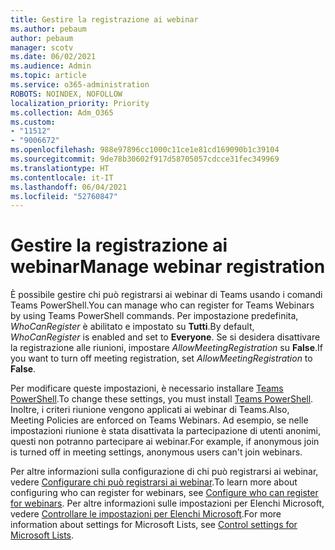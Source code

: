 ```yaml
---
title: Gestire la registrazione ai webinar
ms.author: pebaum
author: pebaum
manager: scotv
ms.date: 06/02/2021
ms.audience: Admin
ms.topic: article
ms.service: o365-administration
ROBOTS: NOINDEX, NOFOLLOW
localization_priority: Priority
ms.collection: Adm_O365
ms.custom:
- "11512"
- "9006672"
ms.openlocfilehash: 988e97896cc1000c11ce1e81cd169090b1c39104
ms.sourcegitcommit: 9de78b30602f917d58705057cdcce31fec349969
ms.translationtype: HT
ms.contentlocale: it-IT
ms.lasthandoff: 06/04/2021
ms.locfileid: "52760847"
---
```

# <a name="manage-webinar-registration"></a><span data-ttu-id="07f00-102">Gestire la registrazione ai webinar</span><span class="sxs-lookup"><span data-stu-id="07f00-102">Manage webinar registration</span></span>

<span data-ttu-id="07f00-103">È possibile gestire chi può registrarsi ai webinar di Teams usando i comandi Teams PowerShell.</span><span class="sxs-lookup"><span data-stu-id="07f00-103">You can manage who can register for Teams Webinars by using Teams PowerShell commands.</span></span> <span data-ttu-id="07f00-104">Per impostazione predefinita, *WhoCanRegister* è abilitato e impostato su **Tutti**.</span><span class="sxs-lookup"><span data-stu-id="07f00-104">By default, *WhoCanRegister* is enabled and set to **Everyone**.</span></span> <span data-ttu-id="07f00-105">Se si desidera disattivare la registrazione alle riunioni, impostare *AllowMeetingRegistration* su **False**.</span><span class="sxs-lookup"><span data-stu-id="07f00-105">If you want to turn off meeting registration, set *AllowMeetingRegistration* to **False**.</span></span>

<span data-ttu-id="07f00-106">Per modificare queste impostazioni, è necessario installare [Teams PowerShell](/microsoftteams/teams-powershell-install).</span><span class="sxs-lookup"><span data-stu-id="07f00-106">To change these settings, you must install [Teams PowerShell](/microsoftteams/teams-powershell-install).</span></span> <span data-ttu-id="07f00-107">Inoltre, i criteri riunione vengono applicati ai webinar di Teams.</span><span class="sxs-lookup"><span data-stu-id="07f00-107">Also, Meeting Policies are enforced on Teams Webinars.</span></span> <span data-ttu-id="07f00-108">Ad esempio, se nelle impostazioni riunione è stata disattivata la partecipazione di utenti anonimi, questi non potranno partecipare ai webinar.</span><span class="sxs-lookup"><span data-stu-id="07f00-108">For example, if anonymous join is turned off in meeting settings, anonymous users can't join webinars.</span></span>

<span data-ttu-id="07f00-109">Per altre informazioni sulla configurazione di chi può registrarsi ai webinar, vedere [Configurare chi può registrarsi ai webinar](/microsoftteams/set-up-webinars?source=docs#configure-who-can-register-for-webinars).</span><span class="sxs-lookup"><span data-stu-id="07f00-109">To learn more about configuring who can register for webinars, see [Configure who can register for webinars](/microsoftteams/set-up-webinars?source=docs#configure-who-can-register-for-webinars).</span></span> <span data-ttu-id="07f00-110">Per altre informazioni sulle impostazioni per Elenchi Microsoft, vedere [Controllare le impostazioni per Elenchi Microsoft](/sharepoint/control-lists).</span><span class="sxs-lookup"><span data-stu-id="07f00-110">For more information about settings for Microsoft Lists, see [Control settings for Microsoft Lists](/sharepoint/control-lists).</span></span>